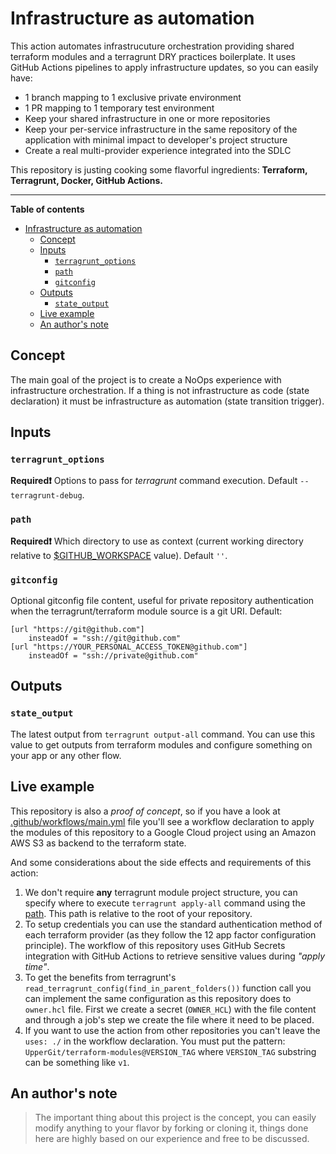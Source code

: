 # Infrastructure as automation

This action automates infrastrucuture orchestration providing shared terraform modules and a terragrunt DRY practices boilerplate.  It uses GitHub Actions pipelines to apply infrastructure updates, so you can easily have:

- 1 branch mapping to 1 exclusive private environment
- 1 PR mapping to 1 temporary test environment
- Keep your shared infrastructure in one or more repositories
- Keep your per-service infrastructure in the same repository of the application with minimal impact to developer's project structure
- Create a real multi-provider experience integrated into the SDLC

This repository is justing cooking some flavorful ingredients: **Terraform, Terragrunt, Docker, GitHub Actions.**

--------------------

**Table of contents**

- [Infrastructure as automation](#infrastructure-as-automation)
	- [Concept](#concept)
	- [Inputs](#inputs)
		- [`terragrunt_options`](#terragrunt_options)
		- [`path`](#path)
		- [`gitconfig`](#gitconfig)
	- [Outputs](#outputs)
		- [`state_output`](#state_output)
	- [Live example](#live-example)
	- [An author's note](#an-authors-note)

## Concept

The main goal of the project is to create a NoOps experience with infrastructure orchestration. If a thing is not infrastructure as code (state declaration) it must be infrastructure as automation (state transition trigger).

## Inputs

### `terragrunt_options`

**Required:heavy_exclamation_mark:** Options to pass for *terragrunt* command execution. Default `--terragrunt-debug`.

### `path`

**Required:heavy_exclamation_mark:** Which directory to use as context (current working directory relative to [$GITHUB_WORKSPACE](https://docs.github.com/en/free-pro-team@latest/actions/reference/environment-variables) value). Default `''`.

### `gitconfig`

Optional gitconfig file content, useful for private repository authentication when the terragrunt/terraform module source is a git URI. Default:

```
[url "https://git@github.com"]
    insteadOf = "ssh://git@github.com"
[url "https://YOUR_PERSONAL_ACCESS_TOKEN@github.com"]
    insteadOf = "ssh://private@github.com"
```

## Outputs

### `state_output`

The latest output from `terragrunt output-all` command. You can use this value to get outputs from terraform modules and configure something on your app or any other flow.

## Live example

This repository is also a *proof of concept*, so if you have a look at [.github/workflows/main.yml](.github/workflows/main.yml) file you'll see a workflow declaration to apply the modules of this repository to a Google Cloud project using an Amazon AWS S3 as backend to the terraform state.

And some considerations about the side effects and requirements of this action:

1. We don't require **any** terragrunt module project structure, you can specify where to execute `terragrunt apply-all` command using the [path](#path). This path is relative to the root of your repository.
2. To setup credentials you can use the standard authentication method of each terraform provider (as they follow the 12 app factor configuration principle). The workflow of this repository uses GitHub Secrets integration with GitHub Actions to retrieve sensitive values during *"apply time"*.
3. To get the benefits from terragrunt's `read_terragrunt_config(find_in_parent_folders())` function call you can implement the same configuration as this repository does to `owner.hcl` file. First we create a secret (`OWNER_HCL`) with the file content and through a job's step we create the file where it need to be placed.
4. If you want to use the action from other repositories you can't leave the `uses: ./` in the workflow declaration. You must put the pattern: `UpperGit/terraform-modules@VERSION_TAG` where `VERSION_TAG` substring can be something like `v1`.

## An author's note

> The important thing about this project is the concept, you can easily modify anything to your flavor by forking or cloning it, things done here are highly based on our experience and free to be discussed.